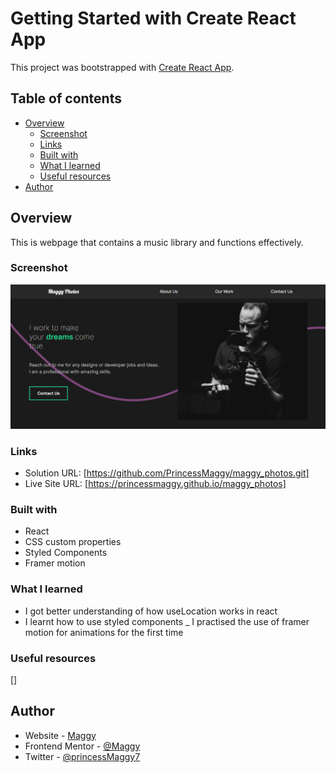 # Getting Started with Create React App

This project was bootstrapped with [Create React App](https://github.com/facebook/create-react-app).



## Table of contents

- [Overview](#overview)
  - [Screenshot](#screenshot)
  - [Links](#links)
  - [Built with](#built-with)
  - [What I learned](#what-i-learned)
  - [Useful resources](#useful-resources)
- [Author](#author)

## Overview
This is webpage that contains a music library and functions effectively.
### Screenshot

![screenshot](./screenshot.png)

### Links

- Solution URL: [https://github.com/PrincessMaggy/maggy_photos.git]
- Live Site URL: [https://princessmaggy.github.io/maggy_photos]

### Built with

- React
- CSS custom properties
- Styled Components
- Framer motion


### What I learned
- I got better understanding of how useLocation works in react
- I learnt how to use styled components
_ I practised the use of framer motion for animations for the first time

### Useful resources
[]
## Author

- Website - [Maggy](https://princessmaggy.github.io/My-Portfolio/)
- Frontend Mentor - [@Maggy](https://www.frontendmentor.io/profile/princessmaggy)
- Twitter - [@princessMaggy7](https://www.twitter.com/princessMaggy7)


